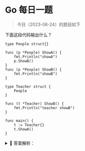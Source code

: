 # Go 每日一题

> 今日（2023-06-24）的题目如下

下面这段代码输出什么？

```golang
type People struct{}

func (p *People) ShowA() {
	fmt.Println("showA")
	p.ShowB()
}
func (p *People) ShowB() {
	fmt.Println("showB")
}

type Teacher struct {
	People
}

func (t *Teacher) ShowB() {
	fmt.Println("teacher showB")
}

func main() {
	t := Teacher{}
	t.ShowA()
}
```


<details>
<summary style="cursor: pointer">🔑 答案解析：</summary>
<div>

参考答案及解析：

```
showA
showB
```

知识点：结构体嵌套。这道题可以结合第 12 天的第三题一起看，Teacher 没有自己 ShowA()，所以调用内部类型 People 的同名方法，需要注意的是第 5 行代码调用的是 People 自己的 ShowB 方法。

---

### 20 楼

之前的一题，调用showB的 [https://studygolang.com/interview/question/fpliubgeg00](https://studygolang.com/interview/question/fpliubgeg00)

### 25 楼

知识点：结构体嵌套。这道题可以结合第 12 天的[第三题](https://studygolang.com/interview/question/fpliubgeg00)一起看，Teacher 没有自己 ShowA()，所以调用内部类型 People 的同名方法，需要注意的是第 5 行代码调用的是 People 自己的 ShowB 方法。

</div>
</details>
